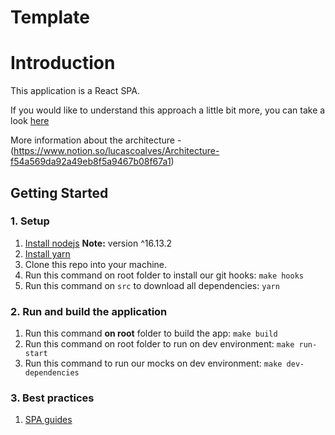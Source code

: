 # Template

# Introduction

This application is a React SPA.

If you would like to understand this approach a little bit more, you can take a look [here](https://www.royalcyber.com/blog/ecommerce/react-spa-for-increased-performance-and-customer-experience/)

More information about the architecture - (https://www.notion.so/lucascoalves/Architecture-f54a569da92a49eb8f5a9467b08f67a1)

## Getting Started

### 1. Setup

1. [Install nodejs](https://nodejs.org/en/) **Note:** version ^16.13.2
2. [Install yarn](https://yarnpkg.com/lang/en/)
3. Clone this repo into your machine.
4. Run this command on root folder to install our git hooks:
   `make hooks`
5. Run this command on `src` to download all dependencies:
   `yarn`

### 2. Run and build the application

1. Run this command **on root** folder to build the app:
   `make build`
2. Run this command on root folder to run on dev environment:
   `make run-start`
3. Run this command to run our mocks on dev environment:
   `make dev-dependencies`

### 3. Best practices

1. [SPA guides](https://www.notion.so/lucascoalves/React-code-standards-e9d47b604ce74e19927b6c8c4d32d8d5)
